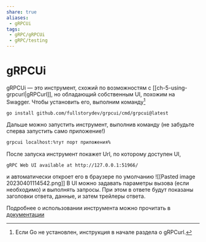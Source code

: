 ```yaml
---
share: true
aliases:
 - gRPCUi
tags:
 - gRPC/gRPCUi
 - gRPC/testing
---
```

# gRPCUi

gRPCUi — это инструмент, схожий по возможностям с [[ch-5-using-grpcurl|gRPCurl]], но обладающий собственным UI, похожим на Swagger.
Чтобы установить его, выполним команду[^1]
```bash
go install github.com/fullstorydev/grpcui/cmd/grpcui@latest
```
Дальше можно запустить инструмент, выполнив команду (не забудьте сперва запустить само приложение!)
```bash
grpcui localhost:%тут порт приложения%
```
После запуска инструмент покажет Url, по которому доступен UI,
```
gRPC Web UI available at http://127.0.0.1:51966/
```
и автоматически откроет его в браузере по умолчанию
![[Pasted image 20230401114542.png]]
В UI можно задавать параметры вызова (если необходимо) и выполнять запросы. При этом в ответе будут показаны заголовки ответа, данные, и затем трейлеры ответа.

Подробнее о использовании инструмента можно прочитать в [документации](https://github.com/fullstorydev/grpcui#usage)

[^1]: Если Go не установлен, инструкция в начале раздела о gRPCurl.